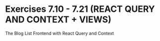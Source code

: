 # Exercises 7.10 - 7.21 (REACT QUERY AND CONTEXT + VIEWS)

The Blog List Frontend with React Query and Context